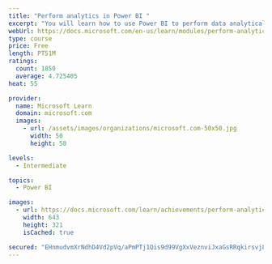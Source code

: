 ```yaml
---
title: "Perform analytics in Power BI "
excerpt: "You will learn how to use Power BI to perform data analytical functions, how to identify outliers in your data, how to group data together, and how to bin data for analysis. You will also learn how to perform time series analysis. Finally, you will work with advanced analytic features of Power BI, such as Quick Insights, AI Insights, and the Analyze feature."
webUrl: https://docs.microsoft.com/en-us/learn/modules/perform-analytics-power-bi/
type: course
price: Free
length: PT51M
ratings:
  count: 1850
  average: 4.725405
heat: 55

provider:
  name: Microsoft Learn
  domain: microsoft.com
  images:
    - url: /assets/images/organizations/microsoft.com-50x50.jpg
      width: 50
      height: 50

levels:
  - Intermediate

topics:
  - Power BI

images:
  - url: https://docs.microsoft.com/learn/achievements/perform-analytics-power-bi-social.png
    width: 643
    height: 321
    isCached: true

secured: "EHnmudvmXrNdhD4Vd2pVq/aPmPTj1Qis9d99VgXxVeznviJxaGsRRqkirsvj82i4RGgQrQm2VLM2OAOEGGIkVYHMLRzWw6dT12N4ZDibxLfq8ZwGKoDb5d6auqvG0tLCD+sJujgAKCi4CTTV87SkLGuWPfIHVH2UyPAEQnBa+pGe8HWmFY4LXHB8QgL4HFjD/jM1ORWBT5LTZhCjH0dlrxEQyAWh6ltDVOkYKswv5q3AA+uDLvR0KdwQswU+3D5jZtUO40h+lg7kI86LrF9iP4r4r8tFC1v0UOz2gHixif5wOPpwBeoinMiUZuc7A93kqhvuNCYl3PMzbC/2JgOoMyVb+xu0W5bu9cflG4vx55jq3UbUtMidR3gA81AcpuI9jDw05LAKziaAPL2/HUMEvBuSwkVlcWnL7iXByC9N3Ac=;NBhTe7VAyXnNSWPskpxU9g=="
---
```


